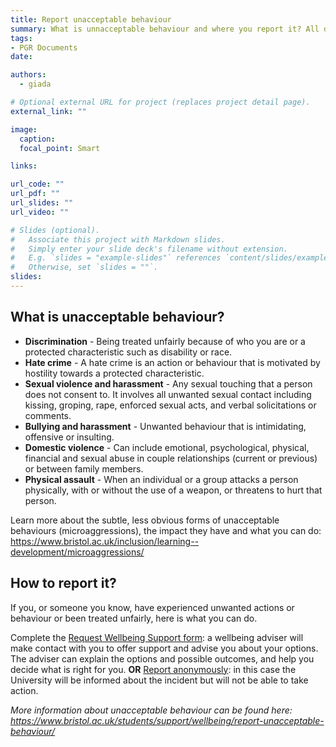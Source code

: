 ```yaml
---
title: Report unacceptable behaviour
summary: What is unnacceptable behaviour and where you report it? All details here!
tags:
- PGR Documents
date: 

authors:
  - giada

# Optional external URL for project (replaces project detail page).
external_link: ""

image:
  caption: 
  focal_point: Smart

links:

url_code: ""
url_pdf: ""
url_slides: ""
url_video: ""

# Slides (optional).
#   Associate this project with Markdown slides.
#   Simply enter your slide deck's filename without extension.
#   E.g. `slides = "example-slides"` references `content/slides/example-slides.md`.
#   Otherwise, set `slides = ""`.
slides: 
---
```


## What is unacceptable behaviour?

* **Discrimination** - Being treated unfairly because of who you are or a protected characteristic such as disability or race.
* **Hate crime** - A hate crime is an action or behaviour that is motivated by hostility towards a protected characteristic.
* **Sexual violence and harassment** - Any sexual touching that a person does not consent to. It involves all unwanted sexual contact including kissing, groping, rape, enforced sexual acts, and verbal solicitations or comments.
* **Bullying and harassment** - Unwanted behaviour that is intimidating, offensive or insulting.
* **Domestic violence** - Can include emotional, psychological, physical, financial and sexual abuse in couple relationships (current or previous) or between family members.
* **Physical assault** - When an individual or a group attacks a person physically, with or without the use of a weapon, or threatens to hurt that person.

Learn more about the subtle, less obvious forms of unacceptable behaviours (microaggressions), the impact they have and what you can do: https://www.bristol.ac.uk/inclusion/learning--development/microaggressions/

## How to report it?

If you, or someone you know, have experienced unwanted actions or behaviour or been treated unfairly, here is what you can do.
 
Complete the [Request Wellbeing Support form](https://www.bristol.ac.uk/students/support/wellbeing/request-support/): a wellbeing adviser will make contact with you to offer support and advise you about your options. The adviser can explain the options and possible outcomes, and help you decide what is right for you. **OR** [Report anonymously](https://reportandsupport.bristol.ac.uk/report/anonymous): in this case the University will be informed about the incident but will not be able to take action.


*More information about unacceptable behaviour can be found here: https://www.bristol.ac.uk/students/support/wellbeing/report-unacceptable-behaviour/*
 